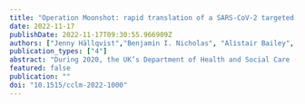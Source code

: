 ```yaml
---
title: "Operation Moonshot: rapid translation of a SARS-CoV-2 targeted peptide immunoaffinity liquid chromatography-tandem mass spectrometry test from research into routine clinical use"
date: 2022-11-17
publishDate: 2022-11-17T09:30:55.966909Z
authors: ["Jenny Hällqvist","Benjamin I. Nicholas", "Alistair Bailey", "et al"]
publication_types: ["4"]
abstract: "During 2020, the UK’s Department of Health and Social Care (DHSC) established the Moonshot programme to fund various diagnostic approaches for the detection of SARS-CoV-2, the pathogen behind the COVID-19 pandemic. Mass spectrometry was one of the technologies proposed to increase testing capacity.Moonshot funded a multi-phase development programme, bringing together experts from academia, industry and the NHS to develop a state-of-the-art targeted protein assay utilising enrichment and liquid chromatography tandem mass spectrometry (LC-MS/MS) to capture and detect low levels of tryptic peptides derived from SARS-CoV-2 virus."
featured: false
publication: ""
doi: "10.1515/cclm-2022-1000"
---
```

